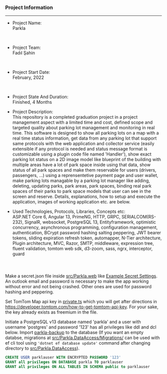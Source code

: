 ### Project Information
--- 
* Project Name: <br/>
Parkla
<br>

* Project Team: <br/>
Fadıl Şahin
<br>

* Project Start Date: <br/>
February, 2022
<br>

* Project State And Duration: <br/>
Finished, 4 Months

* Project Description: <br/>
This repository is a completed graduation project in a project management aspect with a limited time and cost, defined scope and targeted quality about parking lot management and monitoring in real time. This software is designed to show all parking lots on a map with a real time status information, get data from any parking lot that support same protocols with the web application and collector service (easily extensible if any protocol is needed and status message format is customizable using a plugin code file named 'Handler'), show exact parking lot status on a 2D image model like blueprint of the building with multiple areas have a lot of park space inside using that data, show status of all park spaces and make them reservable for users (drivers, passengers, ...) using a reprensentetive payment page and user wallet, make parking lots managable by a parking lot manager like adding, deleting, updating parks, park areas, park spaces, binding real park spaces of their parks to park space models that user can see in the screen and reserve. Details, explanations, how to setup and execute the application, images of working application etc. are below.

* Used Technologies, Protocols, Libraries, Concepts etc: <br/>
ASP.NET Core 6, Angular 13, PrimeNG, HTTP, GRPC, SERIALCOM(RS-232), SignalR, websocket, PostgreSQL 13, Entityframework, optimistic concurrency, asynchronous programming, configuration management, authentication, BCrypt password hashing salting peppering, JWT bearer tokens, sliding expiration refresh token, automapper, N-Tier architecture, Plugin architecture, MVC, Razor, SMTP, middleware, expression tree, fluent validation, tomtom web sdk, d3-zoom, sass, ngrx, interceptor, guard 

<br/>

### 
Make a secret.json file inside [src/Parkla.web](src/Parkla.Web/) like [Example Secret Settings](src/Parkla.Web/secret-example.json). An outlook email and password is necessary to make the app working without error and not being crashed. Other ones are used for password hashing and peppering.

Set TomTom Map api key in [private.ts](src/Parkla.Web/ClientApp/src/app/core/constants/private.ts) which you will get after directions in https://developer.tomtom.com/how-to-get-tomtom-api-key. For your sake, the key already exists as freemium in the file.

Initiate a PostgreSQL v13 database named 'parkla' and a user with username 'postgres' and password '123' has all privileges like ddl and dcl below. Import [parkla-backup](parkla-backup) to the database (If you want an empty databse, migrations at [src/Parkla.DataAccess/Migrations/](src/Parkla.DataAccess/Migrations/) can be used with ef cli tool using `'dotnet ef database update'` command after changing directory to [src/Parkla.DataAccess](src/Parkla.DataAccess/)).

```sql
CREATE USER parklauser WITH ENCRYPTED PASSWORD '123'
GRANT all privileges ON DATABASE parkla TO parklauser
GRANT all privileges ON ALL TABLES IN SCHEMA public to parklauser
```